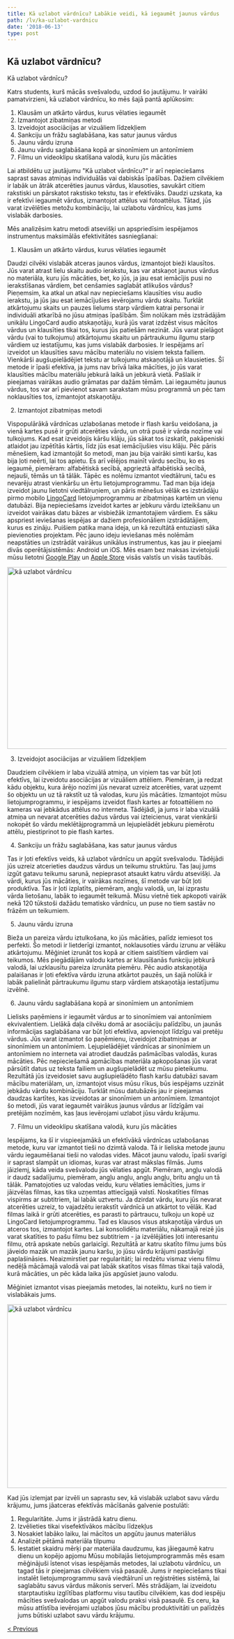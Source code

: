 ```yaml
---
title: Kā uzlabot vārdnīcu? Labākie veidi, kā iegaumēt jaunus vārdus
path: /lv/ka-uzlabot-vardnicu
date: '2018-06-13'
type: post
---
```

## Kā uzlabot vārdnīcu?
Kā uzlabot vārdnīcu?

Katrs students, kurš mācās svešvalodu, uzdod šo jautājumu. Ir vairāki pamatvirzieni, kā uzlabot vārdnīcu, ko mēs šajā pantā aplūkosim:
1. Klausām un atkārto vārdus, kurus vēlaties iegaumēt
2. Izmantojot zibatmiņas metodi
3. Izveidojot asociācijas ar vizuāliem līdzekļiem
4. Sankciju un frāžu saglabāšana, kas satur jaunus vārdus
5. Jaunu vārdu izruna
6. Jaunu vārdu saglabāšana kopā ar sinonīmiem un antonīmiem
7. Filmu un videoklipu skatīšana valodā, kuru jūs mācāties

Lai atbildētu uz jautājumu "Kā uzlabot vārdnīcu?" ir arī nepieciešams saprast savas atmiņas individuālās vai dabiskās īpašības. Dažiem cilvēkiem ir labāk un ātrāk atcerēties jaunus vārdus, klausoties, savukārt citiem rakstiski un pārskatot rakstisko tekstu, tas ir efektīvāks. Daudzi uzskata, ka ir efektīvi iegaumēt vārdus, izmantojot attēlus vai fotoattēlus. Tātad, jūs varat izvēlēties metožu kombināciju, lai uzlabotu vārdnīcu, kas jums vislabāk darbosies.

Mēs analizēsim katru metodi atsevišķi un apspriedīsim iespējamos instrumentus maksimālās efektivitātes sasniegšanai:

1. Klausām un atkārto vārdus, kurus vēlaties iegaumēt

Daudzi cilvēki vislabāk atceras jaunos vārdus, izmantojot bieži klausītos.
Jūs varat atrast lielu skaitu audio ierakstu, kas var atskaņot jaunus vārdus no materiāla, kuru jūs mācāties, bet, ko jūs, ja jau esat iemācījis pusi no ierakstīšanas vārdiem, bet cenšamies saglabāt atlikušos vārdus? Pieņemsim, ka atkal un atkal nav nepieciešams klausīties visu audio ierakstu, ja jūs jau esat iemācījušies ievērojamu vārdu skaitu. Turklāt atkārtojumu skaits un pauzes lielums starp vārdiem katrai personai ir individuāli atkarībā no jūsu atmiņas īpašībām.
Šim nolūkam mēs izstrādājām unikālu LingoCard audio atskaņotāju, kurā jūs varat izdzēst visus mācītos vārdus un klausīties tikai tos, kurus jūs patiešām nezināt. Jūs varat pielāgot vārdu (vai to tulkojumu) atkārtojumu skaitu un pārtraukumu ilgumu starp vārdiem uz iestatījumu, kas jums vislabāk darbosies.
Ir iespējams arī izveidot un klausīties savu mācību materiālu no visiem teksta failiem. Vienkārši augšupielādējiet tekstu ar tulkojumu atskaņotājā un klausieties.
Šī metode ir īpaši efektīva, ja jums nav brīvā laika mācīties, jo jūs varat klausīties mācību materiālu jebkurā laikā un jebkurā vietā.
Pašlaik ir pieejamas vairākas audio grāmatas par dažām tēmām. Lai iegaumētu jaunus vārdus, tos var arī pievienot savam sarakstam mūsu programmā un pēc tam noklausīties tos, izmantojot atskaņotāju.

2. Izmantojot zibatmiņas metodi

Vispopulārākā vārdnīcas uzlabošanas metode ir flash karšu veidošana, ja vienā kartes pusē ir grūti atcerēties vārdu, un otrā pusē ir vārda nozīme vai tulkojums.
Kad esat izveidojis kāršu klāju, jūs sākat tos izskatīt, pakāpeniski atlaidot jau izpētītās kārtis, līdz jūs esat iemācījušies visu klāju.
Pēc pāris mēnešiem, kad izmantojāt šo metodi, man jau bija vairāki simti karšu, kas bija ļoti neērti, lai tos apietu.
Es arī vēlējos mainīt vārdu secību, ko es iegaumē, piemēram: alfabētiskā secībā, apgrieztā alfabētiskā secībā, nejauši, tēmās un tā tālāk.
Tāpēc es nolēmu izmantot viedtālruni, taču es nevarēju atrast vienkāršu un ērtu lietojumprogrammu. Tad man bija ideja izveidot jaunu lietotni viedtālruņiem, un pāris mēnešus vēlāk es izstrādāju pirmo mobilo <a href="https://lingocard.com" target="_blank" rel="noopener">LingoCard</a> lietojumprogrammu ar zibatmiņas kartēm un vienu datubāzi. Bija nepieciešams izveidot kartes ar jebkuru vārdu izteikšanu un izveidot vairākas datu bāzes ar visbiežāk izmantotajiem vārdiem. Es sāku apspriest ieviešanas iespējas ar dažiem profesionāliem izstrādātājiem, kurus es zināju. Puišiem patika mana ideja, un kā rezultātā entuziasti sāka pievienoties projektam. Pēc jauno ideju ieviešanas mēs nolēmām neapstāties un izstrādāt vairākus unikālus instrumentus, kas jau ir pieejami divās operētājsistēmās: Android un iOS. Mēs esam bez maksas izvietojuši mūsu lietotni <a href="https://play.google.com/store/apps/details?id=com.lingocard.lingocard" target="_blank" rel="noopener">Google Play</a> un <a href="https://itunes.apple.com/us/app/lingocard/id1217076835?mt=8" target="_blank" rel="noopener">Apple Store</a> visās valstīs un visās tautībās.

<img class="aligncenter wp-image-7043" src="../images/2018/05/flash-card-Just-develop.png" alt="kā uzlabot vārdnīcu" width="625" height="417" />

3. Izveidojot asociācijas ar vizuāliem līdzekļiem

Daudziem cilvēkiem ir laba vizuālā atmiņa, un viņiem tas var būt ļoti efektīvs, lai izveidotu asociācijas ar vizuāliem attēliem. Piemēram, ja redzat kādu objektu, kura ārējo nozīmi jūs nevarat uzreiz atcerēties, varat uzņemt šo objektu un uz tā rakstīt uz tā valodas, kuru jūs mācāties.
Izmantojot mūsu lietojumprogrammu, ir iespējams izveidot flash kartes ar fotoattēliem no kameras vai jebkādus attēlus no interneta.
Tādējādi, ja jums ir laba vizuālā atmiņa un nevarat atcerēties dažus vārdus vai izteicienus, varat vienkārši nokopēt šo vārdu meklētājprogrammā un lejupielādēt jebkuru piemērotu attēlu, piestiprinot to pie flash kartes.

4. Sankciju un frāžu saglabāšana, kas satur jaunus vārdus

Tas ir ļoti efektīvs veids, kā uzlabot vārdnīcu un apgūt svešvalodu. Tādējādi jūs uzreiz atcerieties daudzus vārdus un teikumu struktūru. Tas ļauj jums izgūt gatavu teikumu sarunā, nepieprasot atsaukt katru vārdu atsevišķi.
Ja vārdi, kurus jūs mācāties, ir vairākas nozīmes, šī metode var būt ļoti produktīva. Tas ir ļoti izplatīts, piemēram, angļu valodā, un, lai izprastu vārda lietošanu, labāk to iegaumēt teikumā.
Mūsu vietnē tiek apkopoti vairāk nekā 120 tūkstoši dažādu tematisko vārdnīcu, un puse no tiem sastāv no frāzēm un teikumiem.

5. Jaunu vārdu izruna

Bieža un pareiza vārdu iztulkošana, ko jūs mācāties, palīdz iemiesot tos perfekti.
Šo metodi ir lietderīgi izmantot, noklausoties vārdu izrunu ar vēlāku atkārtojumu.
Mēģiniet izrunāt tos kopā ar citiem saistītiem vārdiem vai teikumos.
Mēs piegādājām valodu kartes ar klausīšanās funkciju jebkurā valodā, lai uzklausītu pareiza izrunāta piemēru.
Pēc audio atskaņotāja palaišanas ir ļoti efektīva vārdu izruna atkārtot pauzēs, un šajā nolūkā ir labāk palielināt pārtraukumu ilgumu starp vārdiem atskaņotāja iestatījumu izvēlnē.

6. Jaunu vārdu saglabāšana kopā ar sinonīmiem un antonīmiem

Lielisks paņēmiens ir iegaumēt vārdus ar to sinonīmiem vai antonīmiem ekvivalentiem.
Lielākā daļa cilvēku domā ar asociāciju palīdzību, un jaunās informācijas saglabāšana var būt ļoti efektīva, apvienojot līdzīgu vai pretēju vārdus.
Jūs varat izmantot šo paņēmienu, izveidojot zibatmiņas ar sinonīmiem un antonīmiem.
Lejupielādējiet vārdnīcas ar sinonīmiem un antonīmiem no interneta vai atrodiet daudzās pašmācības valodās, kuras mācāties. Pēc nepieciešamā apmācības materiāla apkopošanas jūs varat pārsūtīt datus uz teksta failiem un augšupielādēt uz mūsu pieteikumu. Rezultātā jūs izveidosiet savu augšupielādēto flash karšu datubāzi savam mācību materiālam, un, izmantojot visus mūsu rīkus, būs iespējams uzzināt jebkādu vārdu kombināciju.
Turklāt mūsu datubāzēs jau ir pieejamas daudzas kartītes, kas izveidotas ar sinonīmiem un antonīmiem.
Izmantojot šo metodi, jūs varat iegaumēt vairākus jaunus vārdus ar līdzīgām vai pretējām nozīmēm, kas ļaus ievērojami uzlabot jūsu vārdu krājumu.

7. Filmu un videoklipu skatīšana valodā, kuru jūs mācāties

Iespējams, ka šī ir vispieejamākā un efektīvākā vārdnīcas uzlabošanas metode, kuru var izmantot tieši no dzimtā valoda.
Tā ir lieliska metode jaunu vārdu iegaumēšanai tieši no valodas vides. Mācot jaunu valodu, īpaši svarīgi ir saprast slampāt un idiomas, kuras var atrast mākslas filmās.
Jums jāizlemj, kāda veida svešvalodu jūs vēlaties apgūt. Piemēram, angļu valodā ir daudz sadalījumu, piemēram, angļu angļu, angļu angļu, britu angļu un tā tālāk. Pamatojoties uz valodas veidu, kuru vēlaties iemācīties, jums ir jāizvēlas filmas, kas tika uzņemtas attiecīgajā valstī.
Noskatīties filmas vispirms ar subtitriem, lai labāk uztvertu. Ja dzirdat vārdu, kuru jūs nevarat atcerēties uzreiz, to vajadzētu ierakstīt vārdnīcā un atkārtot to vēlāk.
Kad filmas laikā ir grūti atcerēties, es parasti to pārtraucu, tulkoju un kopē uz LingoCard lietojumprogrammu. Tad es klausos visus atskaņotāja vārdus un atceros tos, izmantojot kartes.
Lai konsolidētu materiālu, nākamajā reizē jūs varat skatīties to pašu filmu bez subtitriem - ja izvēlējāties ļoti interesantu filmu, otrā apskate nebūs garlaicīgi.
Rezultātā ar katru skatīto filmu jums būs jāveido mazāk un mazāk jaunu karšu, jo jūsu vārdu krājumi pastāvīgi paplašināsies.
Neaizmirstiet par regularitāti; lai redzētu vismaz vienu filmu nedēļā mācāmajā valodā vai pat labāk skatītos visas filmas tikai tajā valodā, kurā mācāties, un pēc kāda laika jūs apgūsiet jauno valodu.

Mēģiniet izmantot visas pieejamās metodes, lai noteiktu, kurš no tiem ir vislabākais jums.

<img class="aligncenter wp-image-7582" src="../images/2018/05/learn-foreign-language.jpg" alt="kā uzlabot vārdnīcu" width="720" height="421" />

Kad jūs izlemjat par izvēli un saprastu sev, kā vislabāk uzlabot savu vārdu krājumu, jums jāatceras efektīvās mācīšanās galvenie postulāti:
1. Regularitāte. Jums ir jāstrādā katru dienu.
2. Izvēlieties tikai visefektīvākos mācību līdzekļus
3. Nosakiet labāko laiku, lai mācītos un apgūtu jaunus materiālus
4. Analizēt pētāmā materiāla tilpumu
5. Iestatiet skaidru mērķi par materiāla daudzumu, kas jāiegaumē katru dienu un kopējo apjomu
Mūsu mobilajās lietojumprogrammās mēs esam mēģinājuši īstenot visas iespējamās metodes, lai uzlabotu vārdnīcu, un tagad tās ir pieejamas cilvēkiem visā pasaulē. Jums ir nepieciešams tikai instalēt lietojumprogrammu savā viedtālrunī un reģistrēties sistēmā, lai saglabātu savus vārdus mākonis serverī.
Mēs strādājam, lai izveidotu starptautisku izglītības platformu visu tautību cilvēkiem, kas dod iespēju mācīties svešvalodas un apgūt valodu praksi visā pasaulē. Es ceru, ka mūsu attīstība ievērojami uzlabos jūsu mācību produktivitāti un palīdzēs jums būtiski uzlabot savu vārdu krājumu.

<a href="/lv/valodu-kartes">< Previous</a>
